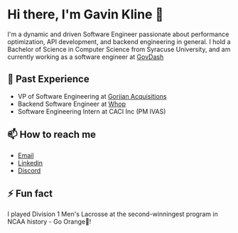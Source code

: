 # Hi there, I'm Gavin Kline 👋

I'm a dynamic and driven Software Engineer passionate about performance optimization, API development, and backend engineering in general. I hold a Bachelor of Science in Computer Science from Syracuse University, and am currently working as a software engineer at [GovDash](https://govdash.com)

## 💼 Past Experience

- VP of Software Engineering at [Gorjian Acquisitions](https://gorjianacq.com)
- Backend Software Engineer at [Whop](https://whop.com)
- Software Engineering Intern at CACI Inc (PM IVAS)
  
## 📫 How to reach me

- [Email](mailto:gwkline23@gmail.com)
- [Linkedin](https://linkedin.com/in/gavinkline)
- [Discord](https://discord.com/users/361910844143173632)

## ⚡ Fun fact

I played Division 1 Men's Lacrosse at the second-winningest program in NCAA history - Go Orange🍊!
